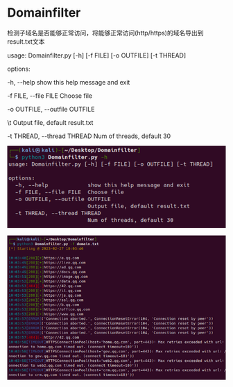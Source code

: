 # Domainfilter
<p>检测子域名是否能够正常访问，将能够正常访问(http/https)的域名导出到result.txt文本</p>
<p>usage: Domainfilter.py [-h] [-f FILE] [-o OUTFILE] [-t THREAD]</p>

<p>options:</p>
<p>  -h, --help            show this help message and exit</p>
<p>  -f FILE, --file FILE  Choose file</p>
<p>  -o OUTFILE, --outfile OUTFILE</p>
<p>\t                       Output file, default result.txt</p>
<p>-t THREAD, --thread THREAD
                      Num of threads, default 30</p>

![image](https://github.com/NHotthat/Domainfilter/blob/master/images/1.png)

![image](https://github.com/NHotthat/Domainfilter/blob/master/images/2.png)

